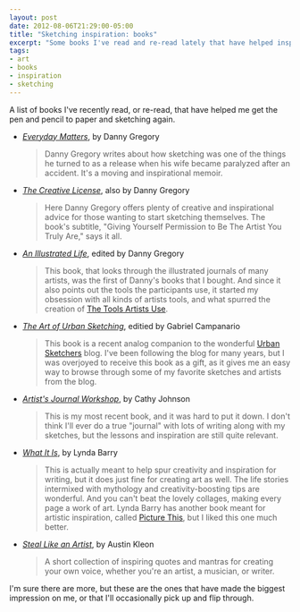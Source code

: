 ```yaml
---
layout: post
date: 2012-08-06T21:29:00-05:00
title: "Sketching inspiration: books"
excerpt: "Some books I've read and re-read lately that have helped inspire me to sketch more."
tags:
- art
- books
- inspiration
- sketching
---
```

A list of books I've recently read, or re-read, that have helped me get the pen and pencil to paper and sketching again.

* _[Everyday Matters](http://www.amazon.com/gp/product/1401307957/ref=as_li_ss_tl?ie=UTF8&camp=1789&creative=390957&creativeASIN=1401307957&linkCode=as2&tag=billturner)_, by Danny Gregory
  > Danny Gregory writes about how sketching was one of the things he turned to as a release when his wife became paralyzed after an accident. It's a moving and inspirational memoir.
* _[The Creative License](http://www.amazon.com/gp/product/1401307922/ref=as_li_ss_tl?ie=UTF8&camp=1789&creative=390957&creativeASIN=1401307922&linkCode=as2&tag=billturner)_, also by Danny Gregory
  > Here Danny Gregory offers plenty of creative and inspirational advice for those wanting to start sketching themselves. The book's subtitle, "Giving Yourself Permission to Be The Artist You Truly Are," says it all.
* _[An Illustrated Life](http://www.amazon.com/gp/product/1600610862/ref=as_li_ss_tl?ie=UTF8&camp=1789&creative=390957&creativeASIN=1600610862&linkCode=as2&tag=billturner)_, edited by Danny Gregory
  > This book, that looks through the illustrated journals of many artists, was the first of Danny's books that I bought. And since it also points out the tools the participants use, it started my obsession with all kinds of artists tools, and what spurred the creation of [The Tools Artists Use](http://thetoolsartistsuse.com/).
* _[The Art of Urban Sketching](http://www.amazon.com/gp/product/1592537251/ref=as_li_ss_tl?ie=UTF8&camp=1789&creative=390957&creativeASIN=1592537251&linkCode=as2&tag=billturner)_, editied by Gabriel Campanario
  > This book is a recent analog companion to the wonderful [Urban Sketchers](http://urbansketchers.org/) blog. I've been following the blog for many years, but I was overjoyed to receive this book as a gift, as it gives me an easy way to browse through some of my favorite sketches and artists from the blog.
* _[Artist's Journal Workshop](http://www.amazon.com/gp/product/1440308683/ref=as_li_ss_tl?ie=UTF8&camp=1789&creative=390957&creativeASIN=1440308683&linkCode=as2&tag=billturner)_, by Cathy Johnson
  > This is my most recent book, and it was hard to put it down. I don't think I'll ever do a true "journal" with lots of writing along with my sketches, but the lessons and inspiration are still quite relevant.
* _[What It Is](http://www.amazon.com/gp/product/1897299354/ref=as_li_ss_tl?ie=UTF8&camp=1789&creative=390957&creativeASIN=1897299354&linkCode=as2&tag=billturner)_, by Lynda Barry
  > This is actually meant to help spur creativity and inspiration for writing, but it does just fine for creating art as well. The life stories intermixed with mythology and creativity-boosting tips are wonderful. And you can't beat the lovely collages, making every page a work of art. Lynda Barry has another book meant for artistic inspiration, called [Picture This](http://www.amazon.com/gp/product/1897299648/ref=as_li_ss_tl?ie=UTF8&camp=1789&creative=390957&creativeASIN=1897299648&linkCode=as2&tag=billturner), but I liked this one much better.
* _[Steal Like an Artist](http://www.amazon.com/gp/product/0761169253/ref=as_li_ss_tl?ie=UTF8&camp=1789&creative=390957&creativeASIN=0761169253&linkCode=as2&tag=billturner)_, by Austin Kleon
  > A short collection of inspiring quotes and mantras for creating your own voice, whether you're an artist, a musician, or writer.

I'm sure there are more, but these are the ones that have made the biggest impression on me, or that I'll occasionally pick up and flip through.
